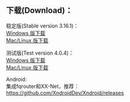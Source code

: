 
## 下载(Download)：
稳定版(Stable version 3.16.1)：  
[Windows 版下载](https://github.com/XX-net/XX-Net/releases/download/3.16.1/XX-Net-3.16.1.7z)   
[Mac/Linux 版下载](https://github.com/XX-net/XX-Net/archive/3.16.1.zip)  

测试版(Test version 4.0.4)：  
[Windows 版下载](https://github.com/XX-net/XX-Net/releases/download/4.0.4/XX-Net-windows-4.0.4.7z)   
[Mac/Linux 版下载](https://github.com/XX-net/XX-Net/archive/4.0.4.zip)  


Android:  
集成fqrouter和XX-Net，推荐：  
https://github.com/XndroidDev/Xndroid/releases
